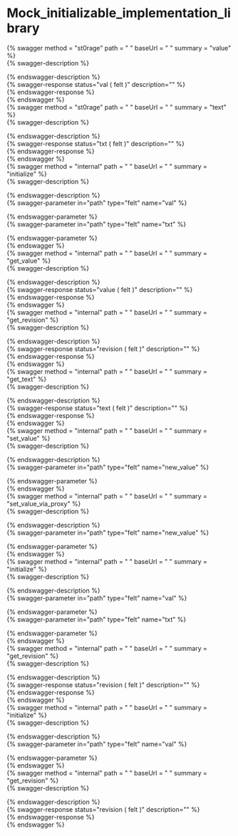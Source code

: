 
Mock_initializable_implementation_library
=========================================
  
{% swagger method = "st0rage" path = " " baseUrl = " " summary = "value" %}  
{% swagger-description %}  
  
{% endswagger-description %}  
{% swagger-response status="val ( felt )" description="" %}  
{% endswagger-response %}  
{% endswagger %}  
{% swagger method = "st0rage" path = " " baseUrl = " " summary = "text" %}  
{% swagger-description %}  
  
{% endswagger-description %}  
{% swagger-response status="txt ( felt )" description="" %}  
{% endswagger-response %}  
{% endswagger %}  
{% swagger method = "internal" path = " " baseUrl = " " summary = "initialize" %}  
{% swagger-description %}  
  
{% endswagger-description %}  
{% swagger-parameter in="path" type="felt" name="val" %}  
  
{% endswagger-parameter %}  
{% swagger-parameter in="path" type="felt" name="txt" %}  
  
{% endswagger-parameter %}  
{% endswagger %}  
{% swagger method = "internal" path = " " baseUrl = " " summary = "get_value" %}  
{% swagger-description %}  
  
{% endswagger-description %}  
{% swagger-response status="value ( felt )" description="" %}  
{% endswagger-response %}  
{% endswagger %}  
{% swagger method = "internal" path = " " baseUrl = " " summary = "get_revision" %}  
{% swagger-description %}  
  
{% endswagger-description %}  
{% swagger-response status="revision ( felt )" description="" %}  
{% endswagger-response %}  
{% endswagger %}  
{% swagger method = "internal" path = " " baseUrl = " " summary = "get_text" %}  
{% swagger-description %}  
  
{% endswagger-description %}  
{% swagger-response status="text ( felt )" description="" %}  
{% endswagger-response %}  
{% endswagger %}  
{% swagger method = "internal" path = " " baseUrl = " " summary = "set_value" %}  
{% swagger-description %}  
  
{% endswagger-description %}  
{% swagger-parameter in="path" type="felt" name="new_value" %}  
  
{% endswagger-parameter %}  
{% endswagger %}  
{% swagger method = "internal" path = " " baseUrl = " " summary = "set_value_via_proxy" %}  
{% swagger-description %}  
  
{% endswagger-description %}  
{% swagger-parameter in="path" type="felt" name="new_value" %}  
  
{% endswagger-parameter %}  
{% endswagger %}  
{% swagger method = "internal" path = " " baseUrl = " " summary = "initialize" %}  
{% swagger-description %}  
  
{% endswagger-description %}  
{% swagger-parameter in="path" type="felt" name="val" %}  
  
{% endswagger-parameter %}  
{% swagger-parameter in="path" type="felt" name="txt" %}  
  
{% endswagger-parameter %}  
{% endswagger %}  
{% swagger method = "internal" path = " " baseUrl = " " summary = "get_revision" %}  
{% swagger-description %}  
  
{% endswagger-description %}  
{% swagger-response status="revision ( felt )" description="" %}  
{% endswagger-response %}  
{% endswagger %}  
{% swagger method = "internal" path = " " baseUrl = " " summary = "initialize" %}  
{% swagger-description %}  
  
{% endswagger-description %}  
{% swagger-parameter in="path" type="felt" name="val" %}  
  
{% endswagger-parameter %}  
{% endswagger %}  
{% swagger method = "internal" path = " " baseUrl = " " summary = "get_revision" %}  
{% swagger-description %}  
  
{% endswagger-description %}  
{% swagger-response status="revision ( felt )" description="" %}  
{% endswagger-response %}  
{% endswagger %}
